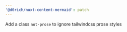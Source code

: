```yaml
---
'@d0rich/nuxt-content-mermaid': patch
---
```


Add a class `not-prose` to ignore tailwindcss prose styles
